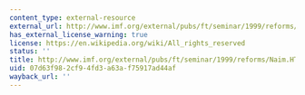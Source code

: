 ```yaml
---
content_type: external-resource
external_url: http://www.imf.org/external/pubs/ft/seminar/1999/reforms/Naim.HTM#I
has_external_license_warning: true
license: https://en.wikipedia.org/wiki/All_rights_reserved
status: ''
title: http://www.imf.org/external/pubs/ft/seminar/1999/reforms/Naim.HTM#I
uid: 07d63f98-2cf9-4fd3-a63a-f75917ad44af
wayback_url: ''
---
```

